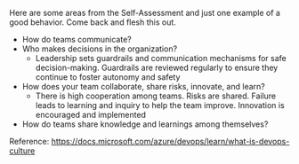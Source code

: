 Here are some areas from the Self-Assessment and just one example of a good behavior. Come back and flesh this out.

* How do teams communicate?
* Who makes decisions in the organization?
  * Leadership sets guardrails and communication mechanisms for safe decision-making. Guardrails are reviewed regularly to ensure they continue to foster autonomy and safety
* How does your team collaborate, share risks, innovate, and learn?
  * There is high cooperation among teams. Risks are shared. Failure leads to learning and inquiry to help the team improve. Innovation is encouraged and implemented
* How do teams share knowledge and learnings among themselves?

Reference: https://docs.microsoft.com/azure/devops/learn/what-is-devops-culture